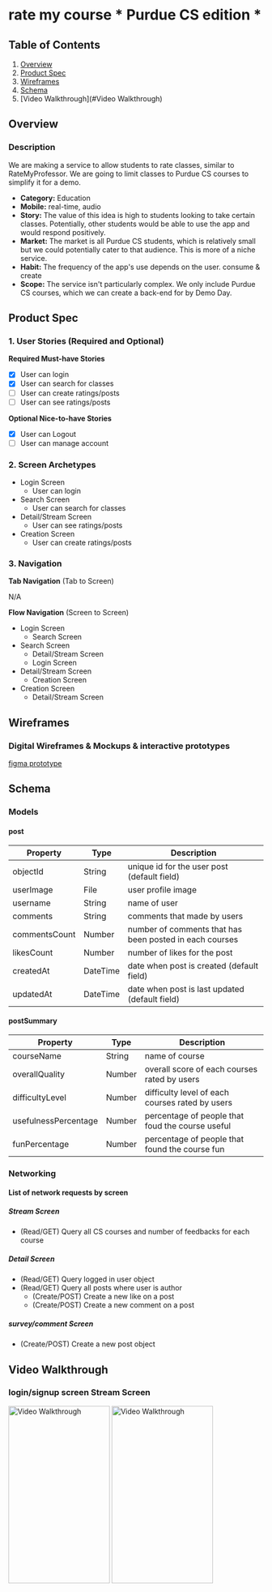 # rate my course * Purdue CS edition *

## Table of Contents
1. [Overview](#Overview)
1. [Product Spec](#Product-Spec)
1. [Wireframes](#Wireframes)
1. [Schema](#Schema)
1. [Video Walkthrough](#Video Walkthrough)

## Overview
### Description
We are making a service to allow students to rate classes, similar to RateMyProfessor. We are going to limit classes to Purdue CS courses to simplify it for a demo.

- **Category:** Education
- **Mobile:** real-time, audio
- **Story:** The value of this idea is high to students looking to take certain classes. Potentially, other students would be able to use the app and would respond positively.
- **Market:** The market is all Purdue CS students, which is relatively small but we could potentially cater to that audience. This is more of a niche service.
- **Habit:** The frequency of the app's use depends on the user. consume & create
- **Scope:** The service isn't particularly complex. We only include Purdue CS courses, which we can create a back-end for by Demo Day.

## Product Spec

### 1. User Stories (Required and Optional)

**Required Must-have Stories**

 * [x] User can login
 * [x] User can search for classes
 * [ ] User can create ratings/posts
 * [ ] User can see ratings/posts

**Optional Nice-to-have Stories**

 * [x] User can Logout 
 * [ ] User can manage account

### 2. Screen Archetypes

 * Login Screen
     * User can login
 * Search Screen
     * User can search for classes
 * Detail/Stream Screen
     * User can see ratings/posts
 * Creation Screen
     * User can create ratings/posts

### 3. Navigation

**Tab Navigation** (Tab to Screen)

N/A

**Flow Navigation** (Screen to Screen)

 * Login Screen
   * Search Screen
 * Search Screen
   * Detail/Stream Screen
   * Login Screen
 * Detail/Stream Screen
   * Creation Screen 
 * Creation Screen
   * Detail/Stream Screen
 
## Wireframes
### Digital Wireframes & Mockups & interactive prototypes
[figma prototype](https://www.figma.com/file/EjJjVgg0Xs4ZXMg753z4ZR6L/Rate-my-course?node-id=0%3A1)

## Schema
### Models
#### post

   | Property      | Type     | Description |
   | ------------- | -------- | ------------|
   | objectId      | String   | unique id for the user post (default field) |
   | userImage | File | user profile image |
   | username | String | name of user |
   | comments      | String   | comments that made by users |
   | commentsCount | Number   | number of comments that has been posted in each courses |
   | likesCount | Number | number of likes for the post |
   | createdAt | DateTime | date when post is created (default field) |
   | updatedAt | DateTime | date when post is last updated (default field) |
   
#### postSummary
   
   | Property      | Type     | Description |
   | ------------- | -------- | ------------|
   | courseName | String | name of course|
   | overallQuality | Number | overall score of each courses rated by users |
   | difficultyLevel | Number | difficulty level of each courses rated by users |
   | usefulnessPercentage | Number | percentage of people that foud the course useful|
   | funPercentage | Number | percentage of people that found the course fun|

### Networking

#### List of network requests by screen

##### Stream Screen
- (Read/GET) Query all CS courses and number of feedbacks for each course


##### Detail Screen
- (Read/GET) Query logged in user object
- (Read/GET) Query all posts where user is author
    - (Create/POST) Create a new like on a post
    - (Create/POST) Create a new comment on a post

##### survey/comment Screen
- (Create/POST) Create a new post object

## Video Walkthrough
### login/signup screen                          Stream Screen
<img src='https://i.imgur.com/s4V0Jf2.gif' title='Video Walkthrough' width='200' height='350' alt='Video Walkthrough' />     <img src='https://i.imgur.com/Qzjg9rW.gif' title='Video Walkthrough' width='200' height='350' alt='Video Walkthrough' />


